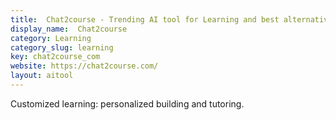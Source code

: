 ```yaml
---
title:  Chat2course - Trending AI tool for Learning and best alternatives
display_name:  Chat2course
category: Learning
category_slug: learning
key: chat2course_com
website: https://chat2course.com/
layout: aitool
---
```


Customized learning: personalized building and tutoring.
